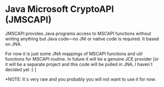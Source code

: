 
Java Microsoft CryptoAPI (JMSCAPI)
========================

JMSCAPI provides Java programs access to MSCAPI functions without writing anything but Java code—no JNI or native code is required. It based on JNA.

For now it is just some JNA mappings of MSCAPI functions and util functions for MSCAPI routine. In future it will be a genuine JCE provider [or it will
be a separate project and this code will be pulled in JNA, I haven`t decided yet :) ]

*NOTE: It`s very raw and you probably you will not want to use it for now.